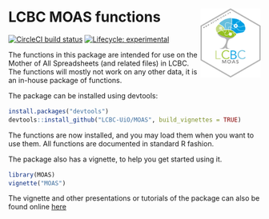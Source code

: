 
<!-- README.md is generated from README.Rmd. Please edit that file -->

# LCBC MOAS functions <img src="man/figures/hex.png" align="right" alt="" width="120" />

<!-- badges: start -->

[![CircleCI build
status](https://circleci.com/gh/LCBC-UiO/MOAS.svg)](https://circleci.com/gh/LCBC-UiO/MOAS)
[![Lifecycle:
experimental](https://img.shields.io/badge/lifecycle-experimental-orange.svg)](https://www.tidyverse.org/lifecycle/#experimental)
<!-- badges: end -->

The functions in this package are intended for use on the Mother of All
Spreadsheets (and related files) in LCBC. The functions will mostly not
work on any other data, it is an in-house package of functions.

The package can be installed using devtools:

``` r
install.packages("devtools")
devtools::install_github("LCBC-UiO/MOAS", build_vignettes = TRUE)
```

The functions are now installed, and you may load them when you want to
use them. All functions are documented in standard R fashion.

The package also has a vignette, to help you get started using it.

``` r
library(MOAS)
vignette("MOAS")
```

The vignette and other presentations or tutorials of the package can
also be found online [here](https://lcbc-uio.github.io/MOAS/)
